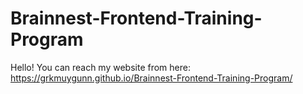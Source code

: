 # Brainnest-Frontend-Training-Program
Hello! 
You can reach my website from here: https://grkmuygunn.github.io/Brainnest-Frontend-Training-Program/
